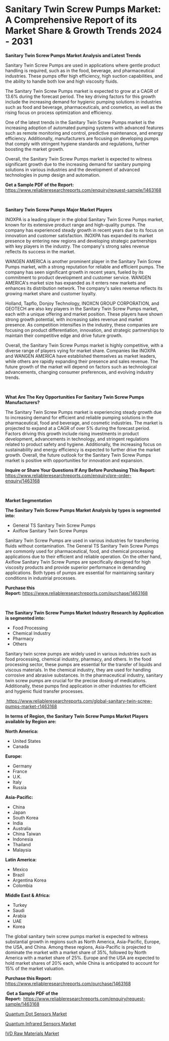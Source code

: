 <p><h1>Sanitary Twin Screw Pumps Market: A Comprehensive Report of its Market Share & Growth Trends 2024 - 2031</h1></p><p><strong>Sanitary Twin Screw Pumps Market Analysis and Latest Trends</strong></p>
<p><p>Sanitary Twin Screw Pumps are used in applications where gentle product handling is required, such as in the food, beverage, and pharmaceutical industries. These pumps offer high efficiency, high suction capabilities, and the ability to handle both low and high viscosity fluids.</p><p>The Sanitary Twin Screw Pumps market is expected to grow at a CAGR of 13.6% during the forecast period. The key driving factors for this growth include the increasing demand for hygienic pumping solutions in industries such as food and beverage, pharmaceuticals, and cosmetics, as well as the rising focus on process optimization and efficiency.</p><p>One of the latest trends in the Sanitary Twin Screw Pumps market is the increasing adoption of automated pumping systems with advanced features such as remote monitoring and control, predictive maintenance, and energy efficiency. Additionally, manufacturers are focusing on developing pumps that comply with stringent hygiene standards and regulations, further boosting the market growth.</p><p>Overall, the Sanitary Twin Screw Pumps market is expected to witness significant growth due to the increasing demand for sanitary pumping solutions in various industries and the development of advanced technologies in pump design and automation.</p></p>
<p><strong>Get a Sample PDF of the Report:&nbsp;</strong> <a href="https://www.reliableresearchreports.com/enquiry/request-sample/1463168">https://www.reliableresearchreports.com/enquiry/request-sample/1463168</a></p>
<p>&nbsp;</p>
<p><strong>Sanitary Twin Screw Pumps Major Market Players</strong></p>
<p><p>INOXPA is a leading player in the global Sanitary Twin Screw Pumps market, known for its extensive product range and high-quality pumps. The company has experienced steady growth in recent years due to its focus on innovation and customer satisfaction. INOXPA has expanded its market presence by entering new regions and developing strategic partnerships with key players in the industry. The company's strong sales revenue reflects its success in the market.</p><p>WANGEN AMERICA is another prominent player in the Sanitary Twin Screw Pumps market, with a strong reputation for reliable and efficient pumps. The company has seen significant growth in recent years, fueled by its commitment to product development and customer service. WANGEN AMERICA's market size has expanded as it enters new markets and enhances its distribution network. The company's sales revenue reflects its growing market share and customer loyalty.</p><p>Holland, Tapflo, Donjoy Technology, INOXCN GROUP CORPORATION, and GEOTECH are also key players in the Sanitary Twin Screw Pumps market, each with a unique offering and market position. These players have shown strong growth potential, with increasing sales revenue and market presence. As competition intensifies in the industry, these companies are focusing on product differentiation, innovation, and strategic partnerships to maintain their competitive edge and drive future growth.</p><p>Overall, the Sanitary Twin Screw Pumps market is highly competitive, with a diverse range of players vying for market share. Companies like INOXPA and WANGEN AMERICA have established themselves as market leaders, while others are rapidly expanding their presence and sales revenue. The future growth of the market will depend on factors such as technological advancements, changing consumer preferences, and evolving industry trends.</p></p>
<p>&nbsp;</p>
<p><strong>What Are The Key Opportunities For Sanitary Twin Screw Pumps Manufacturers?</strong></p>
<p><p>The Sanitary Twin Screw Pumps market is experiencing steady growth due to increasing demand for efficient and reliable pumping solutions in the pharmaceutical, food and beverage, and cosmetic industries. The market is projected to expand at a CAGR of over 5% during the forecast period. Factors driving this growth include rising investments in product development, advancements in technology, and stringent regulations related to product safety and hygiene. Additionally, the increasing focus on sustainability and energy efficiency is expected to further drive the market growth. Overall, the future outlook for the Sanitary Twin Screw Pumps market is positive with opportunities for innovation and expansion.</p></p>
<p><strong>Inquire or Share Your Questions If Any Before Purchasing This Report:</strong> <a href="https://www.reliableresearchreports.com/enquiry/pre-order-enquiry/1463168">https://www.reliableresearchreports.com/enquiry/pre-order-enquiry/1463168</a></p>
<p>&nbsp;</p>
<p><strong>Market Segmentation</strong></p>
<p><strong>The Sanitary Twin Screw Pumps Market Analysis by types is segmented into:</strong></p>
<p><ul><li>General TS Sanitary Twin Screw Pumps</li><li>Axiflow Sanitary Twin Screw Pumps</li></ul></p>
<p><p>Sanitary Twin Screw Pumps are used in various industries for transferring fluids without contamination. The General TS Sanitary Twin Screw Pumps are commonly used for pharmaceutical, food, and chemical processing applications due to their efficient and reliable operation. On the other hand, Axiflow Sanitary Twin Screw Pumps are specifically designed for high viscosity products and provide superior performance in demanding applications. Both types of pumps are essential for maintaining sanitary conditions in industrial processes.</p></p>
<p><strong>Purchase this Report:&nbsp;</strong><a href="https://www.reliableresearchreports.com/purchase/1463168">https://www.reliableresearchreports.com/purchase/1463168</a></p>
<p>&nbsp;</p>
<p><strong>The Sanitary Twin Screw Pumps Market Industry Research by Application is segmented into:</strong></p>
<p><ul><li>Food Processing</li><li>Chemical Industry</li><li>Pharmacy</li><li>Others</li></ul></p>
<p><p>Sanitary twin screw pumps are widely used in various industries such as food processing, chemical industry, pharmacy, and others. In the food processing sector, these pumps are essential for the transfer of liquids and viscous materials. In the chemical industry, they are used for handling corrosive and abrasive substances. In the pharmaceutical industry, sanitary twin screw pumps are crucial for the precise dosing of medications. Additionally, these pumps find application in other industries for efficient and hygienic fluid transfer processes.</p></p>
<p><a href="https://www.reliableresearchreports.com/global-sanitary-twin-screw-pumps-market-r1463168">&nbsp;https://www.reliableresearchreports.com/global-sanitary-twin-screw-pumps-market-r1463168</a></p>
<p><strong>In terms of Region, the Sanitary Twin Screw Pumps Market Players available by Region are:</strong></p>
<p>
    <p> <strong> North America: </strong>
        <ul>
            <li>United States</li>
            <li>Canada</li>
        </ul>
        </p> 
    <p> <strong> Europe: </strong>
        <ul>
            <li>Germany</li>
            <li>France</li>
            <li>U.K.</li>
            <li>Italy</li>
            <li>Russia</li>
        </ul>
        </p> 
    <p> <strong> Asia-Pacific: </strong>
        <ul>
            <li>China</li>
            <li>Japan</li>
            <li>South Korea</li>
            <li>India</li>
            <li>Australia</li>
            <li>China Taiwan</li>
            <li>Indonesia</li>
            <li>Thailand</li>
            <li>Malaysia</li>
        </ul>
        </p> 
    <p> <strong> Latin America: </strong>
        <ul>
            <li>Mexico</li>
            <li>Brazil</li>
            <li>Argentina Korea</li>
            <li>Colombia</li>
        </ul>
        </p> 
    <p> <strong> Middle East & Africa: </strong>
        <ul>
            <li>Turkey</li>
            <li>Saudi</li>
            <li>Arabia</li>
            <li>UAE</li>
            <li>Korea</li>
        </ul>
    </p>
    </p>
<p><p>The global sanitary twin screw pumps market is expected to witness substantial growth in regions such as North America, Asia-Pacific, Europe, the USA, and China. Among these regions, Asia-Pacific is projected to dominate the market with a market share of 35%, followed by North America with a market share of 25%. Europe and the USA are expected to hold market shares of 20% each, while China is anticipated to account for 15% of the market valuation.</p></p>
<p><strong>Purchase this Report: </strong><a href="https://www.reliableresearchreports.com/purchase/1463168">https://www.reliableresearchreports.com/purchase/1463168</a></p>
<p>&nbsp;<strong>Get a Sample PDF of the Report:&nbsp;&nbsp;</strong><a href="https://www.reliableresearchreports.com/enquiry/request-sample/1463168">https://www.reliableresearchreports.com/enquiry/request-sample/1463168</a></p>
<p><strong></strong></p>
<p><p><a href="https://www.linkedin.com/pulse/quantum-dot-sensors-market-insight-trends-growth-forecasted-ahthc?trackingId=Rg36XJmHt%2FHajpV5SMHrYw%3D%3D">Quantum Dot Sensors Market</a></p><p><a href="https://www.linkedin.com/pulse/decoding-quantum-infrared-sensors-market-metrics-share-hzv5c?trackingId=yM3fVwrIpjVI9goIg6KWGw%3D%3D">Quantum Infrared Sensors Market</a></p><p><a href="https://www.linkedin.com/pulse/ivd-raw-materials-market-size-trends-growth-outlook-4vfdf?trackingId=0r3FzFkzc5PG3BkBwE%2BSsg%3D%3D">IVD Raw Materials Market</a></p></p>